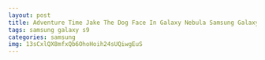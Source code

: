 ```yaml
---
layout: post
title: Adventure Time Jake The Dog Face In Galaxy Nebula Samsung Galaxy S9 Case
tags: samsung galaxy s9
categories: samsung
img: 13sCxlQX8mfxQb6OhoHoih24sUQiwgEuS
---
```

